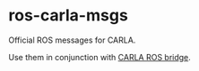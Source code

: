 # ros-carla-msgs
Official ROS messages for CARLA.

Use them in conjunction with [CARLA ROS bridge](https://github.com/carla-simulator/ros-bridge).
